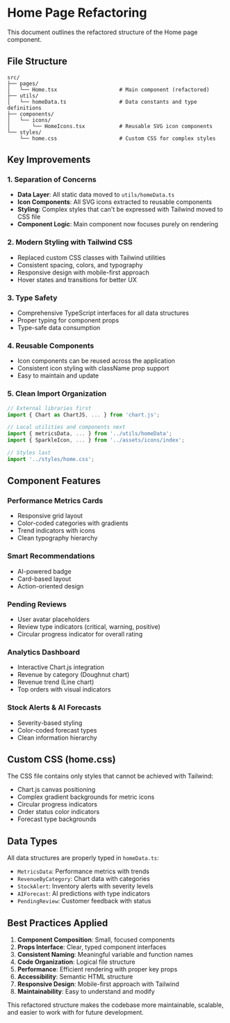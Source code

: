 # Home Page Refactoring

This document outlines the refactored structure of the Home page component.

## File Structure

```
src/
├── pages/
│   └── Home.tsx                    # Main component (refactored)
├── utils/
│   └── homeData.ts                 # Data constants and type definitions
├── components/
│   └── icons/
│       └── HomeIcons.tsx           # Reusable SVG icon components
└── styles/
    └── home.css                    # Custom CSS for complex styles
```

## Key Improvements

### 1. **Separation of Concerns**
- **Data Layer**: All static data moved to `utils/homeData.ts`
- **Icon Components**: All SVG icons extracted to reusable components
- **Styling**: Complex styles that can't be expressed with Tailwind moved to CSS file
- **Component Logic**: Main component now focuses purely on rendering

### 2. **Modern Styling with Tailwind CSS**
- Replaced custom CSS classes with Tailwind utilities
- Consistent spacing, colors, and typography
- Responsive design with mobile-first approach
- Hover states and transitions for better UX

### 3. **Type Safety**
- Comprehensive TypeScript interfaces for all data structures
- Proper typing for component props
- Type-safe data consumption

### 4. **Reusable Components**
- Icon components can be reused across the application
- Consistent icon styling with className prop support
- Easy to maintain and update

### 5. **Clean Import Organization**
```typescript
// External libraries first
import { Chart as ChartJS, ... } from 'chart.js';

// Local utilities and components next
import { metricsData, ... } from '../utils/homeData';
import { SparkleIcon, ... } from '../assets/icons/index';

// Styles last
import '../styles/home.css';
```

## Component Features

### Performance Metrics Cards
- Responsive grid layout
- Color-coded categories with gradients
- Trend indicators with icons
- Clean typography hierarchy

### Smart Recommendations
- AI-powered badge
- Card-based layout
- Action-oriented design

### Pending Reviews
- User avatar placeholders
- Review type indicators (critical, warning, positive)
- Circular progress indicator for overall rating

### Analytics Dashboard
- Interactive Chart.js integration
- Revenue by category (Doughnut chart)
- Revenue trend (Line chart)
- Top orders with visual indicators

### Stock Alerts & AI Forecasts
- Severity-based styling
- Color-coded forecast types
- Clean information hierarchy

## Custom CSS (home.css)

The CSS file contains only styles that cannot be achieved with Tailwind:

- Chart.js canvas positioning
- Complex gradient backgrounds for metric icons
- Circular progress indicators
- Order status color indicators
- Forecast type backgrounds

## Data Types

All data structures are properly typed in `homeData.ts`:

- `MetricsData`: Performance metrics with trends
- `RevenueByCategory`: Chart data with categories
- `StockAlert`: Inventory alerts with severity levels
- `AIForecast`: AI predictions with type indicators
- `PendingReview`: Customer feedback with status

## Best Practices Applied

1. **Component Composition**: Small, focused components
2. **Props Interface**: Clear, typed component interfaces
3. **Consistent Naming**: Meaningful variable and function names
4. **Code Organization**: Logical file structure
5. **Performance**: Efficient rendering with proper key props
6. **Accessibility**: Semantic HTML structure
7. **Responsive Design**: Mobile-first approach with Tailwind
8. **Maintainability**: Easy to understand and modify

This refactored structure makes the codebase more maintainable, scalable, and easier to work with for future development.
